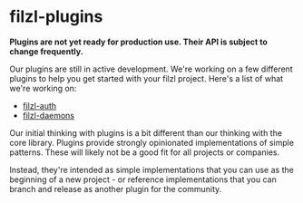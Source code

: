 # filzl-plugins

**Plugins are not yet ready for production use. Their API is subject to change frequently.**

Our plugins are still in active development. We're working on a few different plugins to help you get started with your filzl project. Here's a list of what we're working on:

- [filzl-auth](./filzl-auth)
- [filzl-daemons](./filzl-daemons)

Our initial thinking with plugins is a bit different than our thinking with the core library. Plugins provide strongly opinionated implementations of simple patterns. These will likely not be a good fit for all projects or companies.

Instead, they're intended as simple implementations that you can use as the beginning of a new project - or reference implementations that you can branch and release as another plugin for the community.
